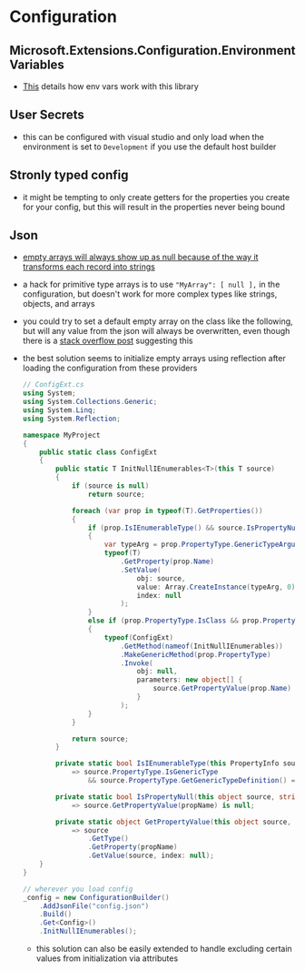 # Configuration

## Microsoft.Extensions.Configuration.EnvironmentVariables

- [This](https://docs.microsoft.com/en-us/aspnet/core/fundamentals/configuration/?view=aspnetcore-5.0#environment-variables) details how env vars work with this library

## User Secrets

- this can be configured with visual studio and only load when the environment is set to `Development` if you use the default host builder

## Stronly typed config

- it might be tempting to only create getters for the properties you create for your config, but this will result in the properties never being bound

## Json

- [empty arrays will always show up as null because of the way it transforms each record into strings](https://github.com/dotnet/extensions/issues/1341)
- a hack for primitive type arrays is to use `"MyArray": [ null ],` in the configuration, but doesn't work for more complex types like strings, objects, and arrays
- you could try to set a default empty array on the class like the following, but will any value from the json will always be overwritten, even though there is a [stack overflow post](https://stackoverflow.com/questions/46935614/why-does-a-property-get-initialized-to-a-null-instead-of-an-empty-list-from-conf) suggesting this
- the best solution seems to initialize empty arrays using reflection after loading the configuration from these providers

    ```cs
    // ConfigExt.cs
    using System;
    using System.Collections.Generic;
    using System.Linq;
    using System.Reflection;

    namespace MyProject
    {
        public static class ConfigExt
        {
            public static T InitNullIEnumerables<T>(this T source)
            {
                if (source is null)
                    return source;

                foreach (var prop in typeof(T).GetProperties())
                {
                    if (prop.IsIEnumerableType() && source.IsPropertyNull(prop.Name))
                    {
                        var typeArg = prop.PropertyType.GenericTypeArguments.First();
                        typeof(T)
                            .GetProperty(prop.Name)
                            .SetValue(
                                obj: source,
                                value: Array.CreateInstance(typeArg, 0),
                                index: null
                            );
                    }
                    else if (prop.PropertyType.IsClass && prop.PropertyType != typeof(string))
                    {
                        typeof(ConfigExt)
                            .GetMethod(nameof(InitNullIEnumerables))
                            .MakeGenericMethod(prop.PropertyType)
                            .Invoke(
                                obj: null,
                                parameters: new object[] {
                                    source.GetPropertyValue(prop.Name)
                                }
                            );
                    }
                }

                return source;
            }

            private static bool IsIEnumerableType(this PropertyInfo source)
                => source.PropertyType.IsGenericType
                    && source.PropertyType.GetGenericTypeDefinition() == typeof(IEnumerable<>);

            private static bool IsPropertyNull(this object source, string propName)
                => source.GetPropertyValue(propName) is null;

            private static object GetPropertyValue(this object source, string propName)
                => source
                    .GetType()
                    .GetProperty(propName)
                    .GetValue(source, index: null);
        }
    }
    ```

    ```cs
    // wherever you load config
    _config = new ConfigurationBuilder()
        .AddJsonFile("config.json")
        .Build()
        .Get<Config>()
        .InitNullIEnumerables();
    ```

  - this solution can also be easily extended to handle excluding certain values from initialization via attributes
